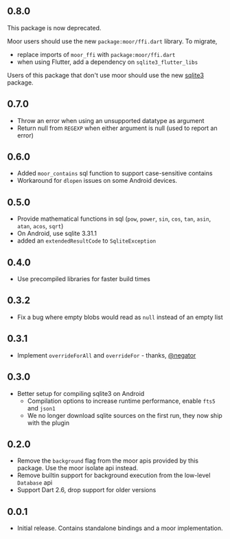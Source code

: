 ## 0.8.0

This package is now deprecated.

Moor users should use the new `package:moor/ffi.dart` library.
To migrate,
- replace imports of `moor_ffi` with `package:moor/ffi.dart`
- when using Flutter, add a dependency on `sqlite3_flutter_libs`

Users of this package that don't use moor should use the new [sqlite3](https://pub.dev/packages/sqlite3)
package.

## 0.7.0

- Throw an error when using an unsupported datatype as argument
- Return null from `REGEXP` when either argument is null (used to report an error)

## 0.6.0

- Added `moor_contains` sql function to support case-sensitive contains
- Workaround for `dlopen` issues on some Android devices.

## 0.5.0

- Provide mathematical functions in sql (`pow`, `power`, `sin`, `cos`, `tan`, `asin`, `atan`, `acos`, `sqrt`)
- On Android, use sqlite 3.31.1
- added an `extendedResultCode` to `SqliteException`

## 0.4.0

- Use precompiled libraries for faster build times

## 0.3.2

- Fix a bug where empty blobs would read as `null` instead of an empty list

## 0.3.1

- Implement `overrideForAll` and `overrideFor` - thanks, [@negator](https://github.com/negator)

## 0.3.0

- Better setup for compiling sqlite3 on Android
  - Compilation options to increase runtime performance, enable `fts5` and `json1`
  - We no longer download sqlite sources on the first run, they now ship with the plugin

## 0.2.0

- Remove the `background` flag from the moor apis provided by this package. Use the moor isolate api
  instead.
- Remove builtin support for background execution from the low-level `Database` api
- Support Dart 2.6, drop support for older versions

## 0.0.1

- Initial release. Contains standalone bindings and a moor implementation.